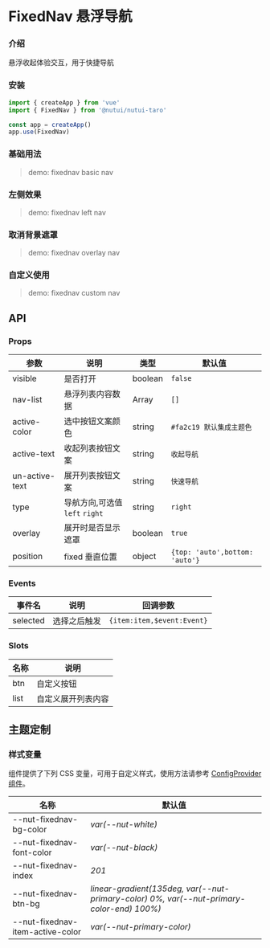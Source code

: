 # FixedNav 悬浮导航

### 介绍

悬浮收起体验交互，用于快捷导航

### 安装

```js
import { createApp } from 'vue'
import { FixedNav } from '@nutui/nutui-taro'

const app = createApp()
app.use(FixedNav)
```

### 基础用法

> demo: fixednav basic nav

### 左侧效果

> demo: fixednav left nav

### 取消背景遮罩

> demo: fixednav overlay nav

### 自定义使用

> demo: fixednav custom nav

## API

### Props

| 参数 | 说明 | 类型 | 默认值 |
| --- | --- | --- | --- |
| visible | 是否打开 | boolean | `false` |
| nav-list | 悬浮列表内容数据 | Array | `[]` |
| active-color | 选中按钮文案颜色 | string | `#fa2c19 默认集成主题色` |
| active-text | 收起列表按钮文案 | string | `收起导航` |
| un-active-text | 展开列表按钮文案 | string | `快速导航` |
| type | 导航方向,可选值 `left` `right` | string | `right` |
| overlay | 展开时是否显示遮罩 | boolean | `true` |
| position | fixed 垂直位置 | object | `{top: 'auto',bottom: 'auto'}` |

### Events

| 事件名 | 说明 | 回调参数 |
| --- | --- | --- |
| selected | 选择之后触发 | `{item:item,$event:Event}` |

### Slots

| 名称 | 说明 |
| --- | --- |
| btn | 自定义按钮 |
| list | 自定义展开列表内容 |

## 主题定制

### 样式变量

组件提供了下列 CSS 变量，可用于自定义样式，使用方法请参考 [ConfigProvider 组件](#/zh-CN/component/configprovider)。

| 名称 | 默认值 |
| --- | --- |
| --nut-fixednav-bg-color | _var(--nut-white)_ |
| --nut-fixednav-font-color | _var(--nut-black)_ |
| --nut-fixednav-index | _201_ |
| --nut-fixednav-btn-bg | _linear-gradient(135deg, var(--nut-primary-color) 0%, var(--nut-primary-color-end) 100%)_ |
| --nut-fixednav-item-active-color | _var(--nut-primary-color)_ |
